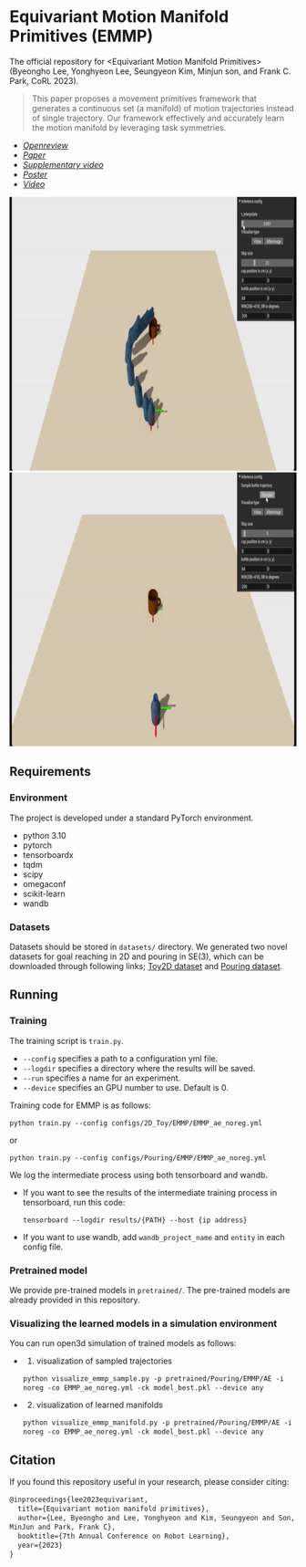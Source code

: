 <!-- ### \<Temporary version\> -->

# Equivariant Motion Manifold Primitives (EMMP)
The official repository for \<Equivariant Motion Manifold Primitives\> (Byeongho Lee, Yonghyeon Lee, Seungyeon Kim, Minjun son, and Frank C. Park, CoRL 2023).

> This paper proposes a movement primitives framework that generates a continuous set (a manifold) of motion trajectories instead of single trajectory.
Our framework effectively and accurately learn the motion manifold by leveraging task symmetries.

- *[Openreview](https://openreview.net/forum?id=psyvs5wdAV)* 
- *[Paper](https://openreview.net/pdf?id=psyvs5wdAV)* 
- *[Supplementary video](https://www.youtube.com/watch?v=kH41sLRhwMQ)*
- *[Poster](https://drive.google.com/file/d/15SQA2kgzfmX0FUxf4fI7EXxQwI2OBQkN/view?usp=drive_link)*
- *[Video](https://www.youtube.com/watch?v=asoUlHj2vnQ)*

<img src="imgs/manifold.gif" width="840" height="480" />

<img src="imgs/sample.gif" width="840" height="480" />

## Requirements
### Environment
The project is developed under a standard PyTorch environment.
- python 3.10
- pytorch
- tensorboardx
- tqdm
- scipy
- omegaconf
- scikit-learn
- wandb


### Datasets
Datasets should be stored in `datasets/` directory.
We generated two novel datasets for goal reaching in 2D and pouring in SE(3),
which can be downloaded through following links;
[Toy2D dataset](https://drive.google.com/file/d/1s3ZmuiIWnQXRpZZvrfxGueqm95xa1yu9/view?usp=sharing)
and [Pouring dataset](https://drive.google.com/file/d/1nYkC_-DH-x6-eE69Fc-gN2W5nDtzAp2J/view?usp=sharing).




## Running
### Training
The training script is `train.py`. 
- `--config` specifies a path to a configuration yml file.
- `--logdir` specifies a directory where the results will be saved.
- `--run` specifies a name for an experiment.
- `--device` specifies an GPU number to use. Default is 0.

Training code for EMMP is as follows:
```
python train.py --config configs/2D_Toy/EMMP/EMMP_ae_noreg.yml
```
or
```
python train.py --config configs/Pouring/EMMP/EMMP_ae_noreg.yml
```

We log the intermediate process using both tensorboard and wandb.
- If you want to see the results of the intermediate training process in tensorboard, run this code:
  ```
  tensorboard --logdir results/{PATH} --host {ip address}
  ```
- If you want to use wandb, add `wandb_project_name` and `entity` in each config file.


### Pretrained model
We provide pre-trained models in `pretrained/`. The pre-trained models are already provided in this repository.

### Visualizing the learned models in a simulation environment
You can run open3d simulation of trained models as follows:

- 1. visualization of sampled trajectories
  ```
  python visualize_emmp_sample.py -p pretrained/Pouring/EMMP/AE -i noreg -co EMMP_ae_noreg.yml -ck model_best.pkl --device any
  ``` 

- 2. visualization of learned manifolds
  ```
  python visualize_emmp_manifold.py -p pretrained/Pouring/EMMP/AE -i noreg -co EMMP_ae_noreg.yml -ck model_best.pkl --device any
  ``` 

## Citation
If you found this repository useful in your research, please consider citing:
```
@inproceedings{lee2023equivariant,
  title={Equivariant motion manifold primitives},
  author={Lee, Byeongho and Lee, Yonghyeon and Kim, Seungyeon and Son, MinJun and Park, Frank C},
  booktitle={7th Annual Conference on Robot Learning},
  year={2023}
}
```